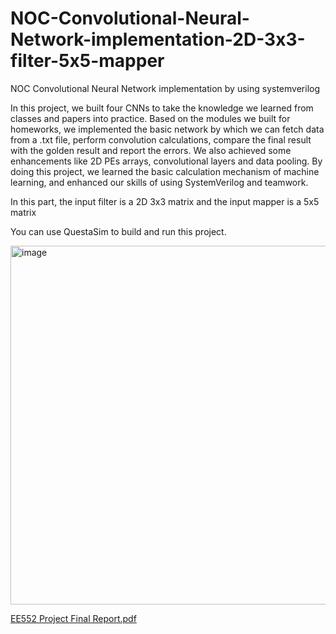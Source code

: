 # NOC-Convolutional-Neural-Network-implementation-2D-3x3-filter-5x5-mapper
NOC Convolutional Neural Network implementation by using systemverilog

In this project, we built four CNNs to take the knowledge we learned from classes and papers into practice. Based on the modules we built for homeworks, we implemented the basic network by which we can fetch data from a .txt file, perform convolution calculations, compare the final result with the golden result and report the errors. We also achieved some enhancements like 2D PEs arrays, convolutional layers and data pooling. By doing this project, we learned the basic calculation mechanism of machine learning, and enhanced our skills of using SystemVerilog and teamwork.

In this part, the input filter is a 2D 3x3 matrix and the input mapper is a 5x5 matrix

You can use QuestaSim to build and run this project.

<img width="574" alt="image" src="https://user-images.githubusercontent.com/66343787/140835122-1e81ea4a-371c-406e-b650-b2501e6a8bb8.png">

[EE552 Project Final Report.pdf](https://github.com/jiru1997/NOC-Convolutional-Neural-Network-implementation-2D-3x3-filter-5x5-mapper/files/7500779/EE552.Project.Final.Report.pdf)
